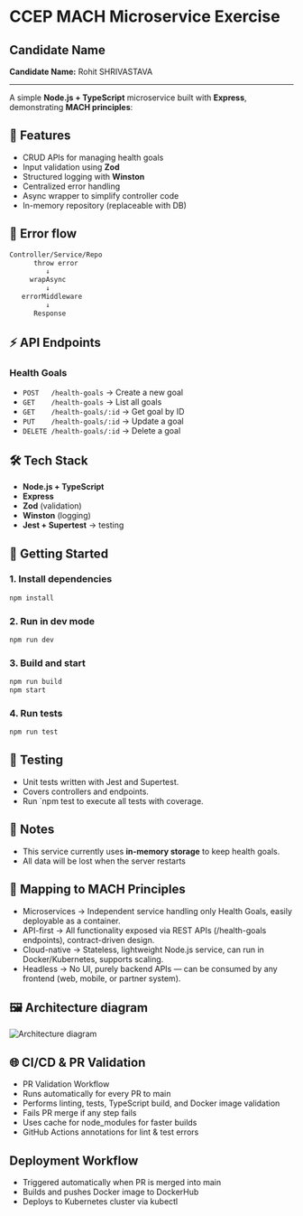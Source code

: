 # CCEP MACH Microservice Exercise


## Candidate Name

**Candidate Name:** Rohit SHRIVASTAVA

---

A simple **Node.js + TypeScript** microservice built with **Express**, demonstrating **MACH principles**:

## 🚀 Features

- CRUD APIs for managing health goals
- Input validation using **Zod**
- Structured logging with **Winston**
- Centralized error handling
- Async wrapper to simplify controller code
- In-memory repository (replaceable with DB)


## 🧩 Error flow

```bash
Controller/Service/Repo
      throw error
         ↓
     wrapAsync
         ↓
   errorMiddleware
         ↓
      Response
```


## ⚡️ API Endpoints

### Health Goals
- `POST   /health-goals` → Create a new goal  
- `GET    /health-goals` → List all goals  
- `GET    /health-goals/:id` → Get goal by ID  
- `PUT    /health-goals/:id` → Update a goal  
- `DELETE /health-goals/:id` → Delete a goal  


## 🛠️ Tech Stack

- **Node.js + TypeScript**
- **Express**
- **Zod** (validation)
- **Winston** (logging)
- **Jest + Supertest** → testing


## 🚦 Getting Started

### 1. Install dependencies
```bash
npm install
```

### 2. Run in dev mode
```bash
npm run dev
```


### 3. Build and start
```bash
npm run build
npm start
```

### 4. Run tests
```bash
npm run test
```

## 🧪 Testing

- Unit tests written with Jest and Supertest.
- Covers controllers and endpoints.
- Run `npm test  to execute all tests with coverage.

## 📌 Notes

- This service currently uses **in-memory storage** to keep health goals.  
- All data will be lost when the server restarts

## 🧭 Mapping to MACH Principles

- Microservices → Independent service handling only Health Goals, easily deployable as a container.
- API-first → All functionality exposed via REST APIs (/health-goals endpoints), contract-driven design.
- Cloud-native → Stateless, lightweight Node.js service, can run in Docker/Kubernetes, supports scaling.
- Headless → No UI, purely backend APIs — can be consumed by any frontend (web, mobile, or partner system).

## 🖼️ Architecture diagram
![Architecture diagram](https://ik.imagekit.io/906eypkoy87/Architecture%20diagram/diagram-export-09-09-2025-12_52_44_vEO6DjIBj.svg "Architecture diagram")


## 🌐 CI/CD & PR Validation
- PR Validation Workflow
- Runs automatically for every PR to main
- Performs linting, tests, TypeScript build, and Docker image validation
- Fails PR merge if any step fails
- Uses cache for node_modules for faster builds
- GitHub Actions annotations for lint & test errors

## Deployment Workflow
- Triggered automatically when PR is merged into main
- Builds and pushes Docker image to DockerHub
- Deploys to Kubernetes cluster via kubectl